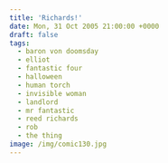 ```yaml
---
title: 'Richards!'
date: Mon, 31 Oct 2005 21:00:00 +0000
draft: false
tags:
  - baron von doomsday
  - elliot
  - fantastic four
  - halloween
  - human torch
  - invisible woman
  - landlord
  - mr fantastic
  - reed richards
  - rob
  - the thing
image: /img/comic130.jpg
---
```


